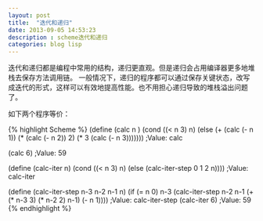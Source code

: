 ```yaml
---
layout: post
title:  "迭代和递归"
date: 2013-09-05 14:53:23
description : scheme迭代和递归
categories: blog lisp
---
```



迭代和递归都是编程中常用的结构，递归更直观。但是递归会占用编译器更多地堆栈去保存方法调用链。
一般情况下，递归的程序都可以通过保存关键状态，改写成迭代的形式，这样可以有效地提高性能。也不用担心递归导致的堆栈溢出问题了。



如下两个程序等价：

{% highlight Scheme %}
(define (calc n )
  (cond ((< n 3) n)
	(else (+ (calc (- n 1)) (* (calc (- n 2)) 2) (* 3 (calc (- n 3)))))))
;Value: calc

(calc 6)
;Value: 59

(define (calc-iter n)
  (cond ((< n 3) n)
	(else 
	 (calc-iter-step 0 1 2 n))))
;Value: calc-iter
 
(define (calc-iter-step n-3 n-2 n-1 n)
  (if (= n 0)
      n-3
      (calc-iter-step n-2 n-1 (+ (* n-3 3) (* n-2 2) n-1) (- n 1))))
;Value: calc-iter-step
(calc-iter 6)
;Value: 59
{% endhighlight %}
